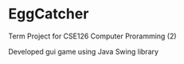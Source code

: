 # EggCatcher
Term Project for CSE126 Computer Proramming (2)

Developed gui game using Java Swing library
